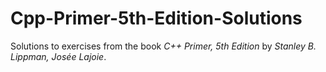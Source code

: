 # Cpp-Primer-5th-Edition-Solutions
Solutions to exercises from the book *C++ Primer, 5th Edition* by *Stanley B. Lippman, Josée Lajoie*.
